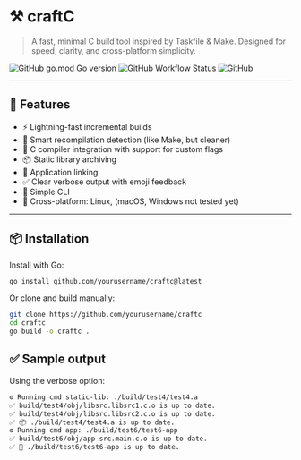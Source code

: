 
# ⚒️ craftC

> A fast, minimal C build tool inspired by Taskfile & Make. Designed for speed, clarity, and cross-platform simplicity.

![GitHub go.mod Go version](https://img.shields.io/github/go-mod/go-version/ameergituser/craftc)
![GitHub Workflow Status](https://img.shields.io/github/actions/workflow/status/ameergituser/craftc/test.yml)
![GitHub](https://img.shields.io/github/license/ameergituser/craftc)

---

## 🚀 Features

- ⚡ Lightning-fast incremental builds
- 🧠 Smart recompilation detection (like Make, but cleaner)
- 🔨 C compiler integration with support for custom flags
- 📦 Static library archiving
- 🔗 Application linking
- ✅ Clear verbose output with emoji feedback
- 🧩 Simple CLI
- 🧰 Cross-platform: Linux, (macOS, Windows not tested yet)

---

## 📦 Installation

Install with Go:

```sh
go install github.com/yourusername/craftc@latest
```
Or clone and build manually:
```sh
git clone https://github.com/yourusername/craftc
cd craftc
go build -o craftc .
```
## ✅ Sample output
Using the verbose option:
```sh
⚙️ Running cmd static-lib: ./build/test4/test4.a
✅ build/test4/obj/libsrc.libsrc1.c.o is up to date.
✅ build/test4/obj/libsrc.libsrc2.c.o is up to date.
✅ 📦 ./build/test4/test4.a is up to date.
⚙️ Running cmd app: ./build/test6/test6-app
✅ build/test6/obj/app-src.main.c.o is up to date.
✅ 🚀 ./build/test6/test6-app is up to date.
```